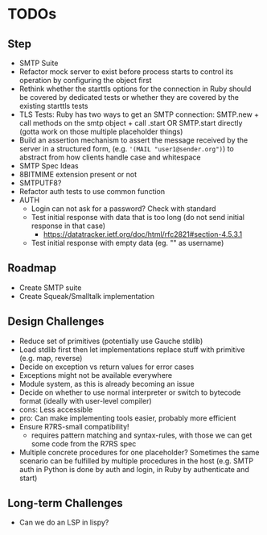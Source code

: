 # TODOs

## Step 
 - SMTP Suite
  - Refactor mock server to exist before process starts to control its operation by configuring the object first
  - Rethink whether the starttls options for the connection in Ruby should be covered by dedicated tests or whether they are covered by the existing starttls tests
  - TLS Tests: Ruby has two ways to get an SMTP connection: SMTP.new + call methods on the smtp object + call .start OR SMTP.start directly (gotta work on those multiple placeholder things) 
  - Build an assertion mechanism to assert the message received by the server in a structured form, (e.g. `'(MAIL "user1@sender.org")`) to abstract from how clients handle case and whitespace
 - SMTP Spec Ideas
  - 8BITMIME extension present or not
  - SMTPUTF8?
  - Refactor auth tests to use common function
  - AUTH
    - Login can not ask for a password? Check with standard
    - Test initial response with data that is too long (do not send initial response in that case)
      - https://datatracker.ietf.org/doc/html/rfc2821#section-4.5.3.1
    - Test initial response with empty data (eg. "" as username)

## Roadmap
 - Create SMTP suite
 - Create Squeak/Smalltalk implementation

## Design Challenges
 - Reduce set of primitives (potentially use Gauche stdlib)
  - Load stdlib first then let implementations replace stuff with primitive (e.g. map, reverse)
 - Decide on exception vs return values for error cases
  - Exceptions might not be available everywhere
 - Module system, as this is already becoming an issue
 - Decide on whether to use normal interpreter or switch to bytecode format (ideally with user-level compiler)
  - cons: Less accessible
  - pro: Can make implementing tools easier, probably more efficient
 - Ensure R7RS-small compatibility!
    - requires pattern matching and syntax-rules, with those we can get some code from the R7RS spec
 - Multiple concrete procedures for one placeholder? Sometimes the same scenario can be fulfilled by multiple procedures in the host (e.g. SMTP auth in Python is done by auth and login, in Ruby by authenticate and start)

## Long-term Challenges
 - Can we do an LSP in lispy?